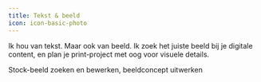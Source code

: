 ```yaml
---
title: Tekst & beeld
icon: icon-basic-photo
---
```


Ik hou van tekst. Maar ook van beeld. Ik zoek het juiste beeld bij je digitale content, en plan je print-project met oog voor visuele details.

Stock-beeld zoeken en bewerken, beeldconcept uitwerken